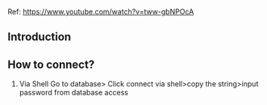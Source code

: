 Ref: https://www.youtube.com/watch?v=tww-gbNPOcA

## Introduction

## How to connect?
1. Via Shell
Go to database> Click connect via shell>copy the string>input password from database access